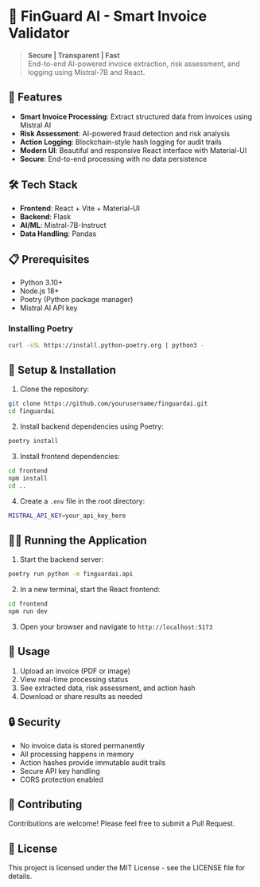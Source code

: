 # 💸 FinGuard AI - Smart Invoice Validator

> **Secure | Transparent | Fast**  
> End-to-end AI-powered invoice extraction, risk assessment, and logging using Mistral-7B and React.

## 🚀 Features

- **Smart Invoice Processing**: Extract structured data from invoices using Mistral AI
- **Risk Assessment**: AI-powered fraud detection and risk analysis
- **Action Logging**: Blockchain-style hash logging for audit trails
- **Modern UI**: Beautiful and responsive React interface with Material-UI
- **Secure**: End-to-end processing with no data persistence

## 🛠️ Tech Stack

- **Frontend**: React + Vite + Material-UI
- **Backend**: Flask
- **AI/ML**: Mistral-7B-Instruct
- **Data Handling**: Pandas

## 📋 Prerequisites

- Python 3.10+
- Node.js 18+
- Poetry (Python package manager)
- Mistral AI API key

### Installing Poetry

```bash
curl -sSL https://install.python-poetry.org | python3 -
```

## 🚀 Setup & Installation

1. Clone the repository:
```bash
git clone https://github.com/yourusername/finguardai.git
cd finguardai
```

2. Install backend dependencies using Poetry:
```bash
poetry install
```

3. Install frontend dependencies:
```bash
cd frontend
npm install
cd ..
```

4. Create a `.env` file in the root directory:
```bash
MISTRAL_API_KEY=your_api_key_here
```

## 🏃‍♂️ Running the Application

1. Start the backend server:
```bash
poetry run python -m finguardai.api
```

2. In a new terminal, start the React frontend:
```bash
cd frontend
npm run dev
```

3. Open your browser and navigate to `http://localhost:5173`

## 📝 Usage

1. Upload an invoice (PDF or image)
2. View real-time processing status
3. See extracted data, risk assessment, and action hash
4. Download or share results as needed

## 🔒 Security

- No invoice data is stored permanently
- All processing happens in memory
- Action hashes provide immutable audit trails
- Secure API key handling
- CORS protection enabled

## 🤝 Contributing

Contributions are welcome! Please feel free to submit a Pull Request.

## 📄 License

This project is licensed under the MIT License - see the LICENSE file for details.
 
